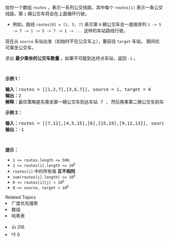 <p>给你一个数组 <code>routes</code> ，表示一系列公交线路，其中每个 <code>routes[i]</code> 表示一条公交线路，第 <code>i</code> 辆公交车将会在上面循环行驶。</p>

<ul> 
 <li>例如，路线 <code>routes[0] = [1, 5, 7]</code> 表示第 <code>0</code> 辆公交车会一直按序列 <code>1 -&gt; 5 -&gt; 7 -&gt; 1 -&gt; 5 -&gt; 7 -&gt; 1 -&gt; ...</code> 这样的车站路线行驶。</li> 
</ul>

<p>现在从 <code>source</code> 车站出发（初始时不在公交车上），要前往 <code>target</code> 车站。 期间仅可乘坐公交车。</p>

<p>求出 <strong>最少乘坐的公交车数量</strong> 。如果不可能到达终点车站，返回 <code>-1</code> 。</p>

<p>&nbsp;</p>

<p><strong>示例 1：</strong></p>

<pre>
<strong>输入：</strong>routes = [[1,2,7],[3,6,7]], source = 1, target = 6
<strong>输出：</strong>2
<strong>解释：</strong>最优策略是先乘坐第一辆公交车到达车站 7 , 然后换乘第二辆公交车到车站 6 。 
</pre>

<p><strong>示例 2：</strong></p>

<pre>
<strong>输入：</strong>routes = [[7,12],[4,5,15],[6],[15,19],[9,12,13]], source = 15, target = 12
<strong>输出：</strong>-1
</pre>

<p>&nbsp;</p>

<p><strong>提示：</strong></p>

<ul> 
 <li><code>1 &lt;= routes.length &lt;= 500</code>.</li> 
 <li><code>1 &lt;= routes[i].length &lt;= 10<sup>5</sup></code></li> 
 <li><code>routes[i]</code> 中的所有值 <strong>互不相同</strong></li> 
 <li><code>sum(routes[i].length) &lt;= 10<sup>5</sup></code></li> 
 <li><code>0 &lt;= routes[i][j] &lt; 10<sup>6</sup></code></li> 
 <li><code>0 &lt;= source, target &lt; 10<sup>6</sup></code></li> 
</ul>

<div><div>Related Topics</div><div><li>广度优先搜索</li><li>数组</li><li>哈希表</li></div></div><br><div><li>👍 316</li><li>👎 0</li></div>
